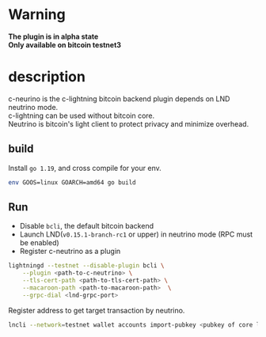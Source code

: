 # Warning
__The plugin is in alpha state__  
__Only available on bitcoin testnet3__

# description
c-neurino is the c-lightning bitcoin backend plugin depends on LND neutrino mode.  
c-lightning can be used without bitcoin core.  
Neutrino is bitcoin's light client to protect privacy and minimize overhead.

## build
Install `go 1.19`, and cross compile for your env.
```sh
env GOOS=linux GOARCH=amd64 go build
```
## Run
* Disable `bcli`, the default bitcoin backend
* Launch LND(`v0.15.1-branch-rc1` or upper) in neutrino mode (RPC must be enabled)
* Register c-neutrino as a plugin


```sh
lightningd --testnet --disable-plugin bcli \
    --plugin <path-to-c-neutrino> \
    --tls-cert-path <path-to-tls-cert-path> \
    --macaroon-path <path-to-macaroon-path>  \
    --grpc-dial <lnd-grpc-port>
```

Register address to get target transaction by neutrino.
```sh
lncli --network=testnet wallet accounts import-pubkey <pubkey of core lightning> p2wkh
```